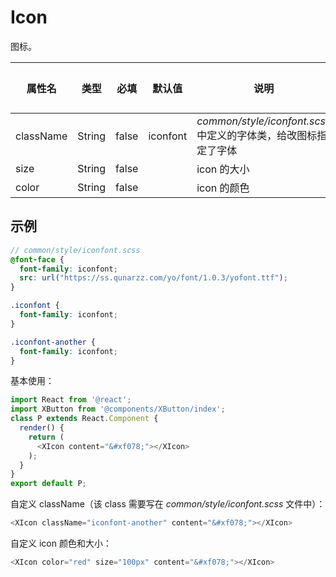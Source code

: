 # Icon

图标。

| 属性名 | 类型 | 必填 | 默认值 | 说明 | 微信 | 支付宝 | 百度 | 快应用 |
| --- | --- | --- | --- | --- | --- | --- | --- | --- |
| className | String | false | iconfont | *common/style/iconfont.scss* 中定义的字体类，给改图标指定了字体 | true | true | true | true |
| size  | String | false |  | icon 的大小 | true | true | true | true |
| color | String | false |  | icon 的颜色 | true | true | true | true |

## 示例

```scss
// common/style/iconfont.scss
@font-face {
  font-family: iconfont;
  src: url("https://ss.qunarzz.com/yo/font/1.0.3/yofont.ttf");
}

.iconfont {
  font-family: iconfont;
}

.iconfont-another {
  font-family: iconfont;
}
```

基本使用：

```js
import React from '@react';
import XButton from '@components/XButton/index';
class P extends React.Component {
  render() {
    return (
      <XIcon content="&#xf078;"></XIcon>
    );
  }
}
export default P;
```

自定义 className（该 class 需要写在 *common/style/iconfont.scss* 文件中）：

```js
<XIcon className="iconfont-another" content="&#xf078;"></XIcon>
```

自定义 icon 颜色和大小：

```js
<XIcon color="red" size="100px" content="&#xf078;"></XIcon>
```